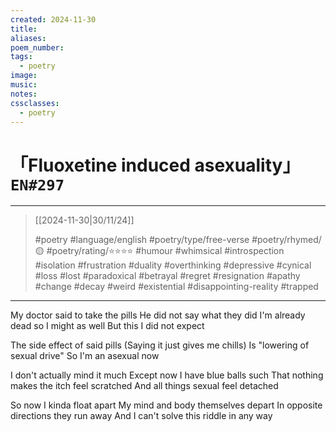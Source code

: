 ```yaml
---
created: 2024-11-30
title:
aliases:
poem_number:
tags:
  - poetry
image:
music:
notes:
cssclasses:
  - poetry
---
```

# 「Fluoxetine induced asexuality」 `EN#297`

---

> [[2024-11-30|30/11/24]]
> 
> #poetry 
> #language/english 
> #poetry/type/free-verse 
> #poetry/rhymed/🟡 
> #poetry/rating/⭐⭐⭐⭐ 
> #humour #whimsical #introspection #isolation #frustration #duality #overthinking #depressive #cynical #loss #lost #paradoxical #betrayal #regret #resignation #apathy #change #decay #weird #existential #disappointing-reality #trapped 

---

My doctor said to take the pills
He did not say what they did
I'm already dead so I might as well
But this I did not expect

The side effect of said pills
(Saying it just gives me chills)
Is "lowering of sexual drive"
So I'm an asexual now

I don't actually mind it much
Except now I have blue balls such
That nothing makes the itch feel scratched
And all things sexual feel detached

So now I kinda float apart
My mind and body themselves depart
In opposite directions they run away
And I can't solve this riddle in any way